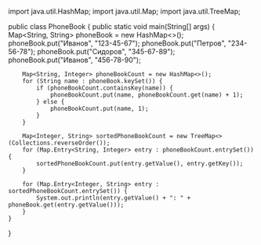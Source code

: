 import java.util.HashMap;
import java.util.Map;
import java.util.TreeMap;

public class PhoneBook {
    public static void main(String[] args) {
        Map<String, String> phoneBook = new HashMap<>();
        phoneBook.put("Иванов", "123-45-67");
        phoneBook.put("Петров", "234-56-78");
        phoneBook.put("Сидоров", "345-67-89");
        phoneBook.put("Иванов", "456-78-90");

        Map<String, Integer> phoneBookCount = new HashMap<>();
        for (String name : phoneBook.keySet()) {
            if (phoneBookCount.containsKey(name)) {
                phoneBookCount.put(name, phoneBookCount.get(name) + 1);
            } else {
                phoneBookCount.put(name, 1);
            }
        }

        Map<Integer, String> sortedPhoneBookCount = new TreeMap<>(Collections.reverseOrder());
        for (Map.Entry<String, Integer> entry : phoneBookCount.entrySet()) {
            sortedPhoneBookCount.put(entry.getValue(), entry.getKey());
        }

        for (Map.Entry<Integer, String> entry : sortedPhoneBookCount.entrySet()) {
            System.out.println(entry.getValue() + ": " + phoneBook.get(entry.getValue()));
        }
    }
}
